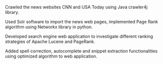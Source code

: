 Crawled the news websites CNN and USA Today using Java crawler4j library.

Used Solr software to import the news web pages, implemented Page Rank algorithm using Networkx library in python.

Developed search engine web application to investigate different ranking strategies of Apache Lucene and PageRank. 

Added spell correction, autocomplete and snippet extraction functionalities using optimized algorithm to web application.
